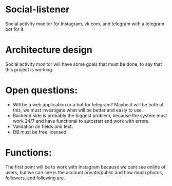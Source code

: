 # Social-listener
Social activity monitor for Instagram, vk.com, and telegram with a telegram bot for it. 

# Architecture design
Social activity monitor will have some goals that must be done, to say that this project is working.

# Open questions:
- Will be a web application or a bot for telegram?
 Maybe it will be both of this, we must investigate what will be better and easly to use.
- Backend side is probably the biggest problem, because the system must work 24/7 and have functional to autostart and work with errors.
- Validation on fields and text.
- DB must be free licensed. 

# Functions:
The first point will be to work with Instagram because we cant see online of users, but we can see is the account private/public and how much photos, followers, and following are.

